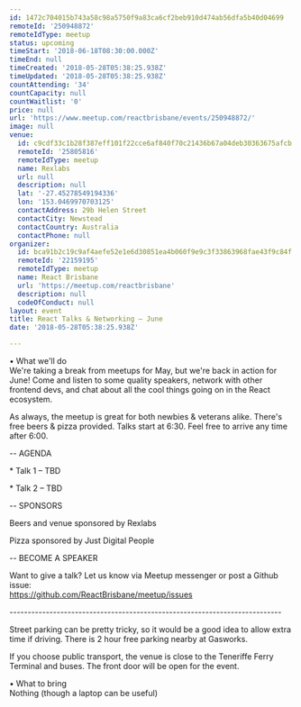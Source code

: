 ```yaml
---
id: 1472c704015b743a58c98a5750f9a83ca6cf2beb910d474ab56dfa5b40d04699
remoteId: '250948872'
remoteIdType: meetup
status: upcoming
timeStart: '2018-06-18T08:30:00.000Z'
timeEnd: null
timeCreated: '2018-05-28T05:38:25.938Z'
timeUpdated: '2018-05-28T05:38:25.938Z'
countAttending: '34'
countCapacity: null
countWaitlist: '0'
price: null
url: 'https://www.meetup.com/reactbrisbane/events/250948872/'
image: null
venue:
  id: c9cdf33c1b28f387eff101f22cce6af840f70c21436b67a04deb30363675afcb
  remoteId: '25805816'
  remoteIdType: meetup
  name: Rexlabs
  url: null
  description: null
  lat: '-27.45278549194336'
  lon: '153.0469970703125'
  contactAddress: 29b Helen Street
  contactCity: Newstead
  contactCountry: Australia
  contactPhone: null
organizer:
  id: bca91b2c19c9af4aefe52e1e6d30851ea4b060f9e9c3f33863968fae43f9c84f
  remoteId: '22159195'
  remoteIdType: meetup
  name: React Brisbane
  url: 'https://meetup.com/reactbrisbane'
  description: null
  codeOfConduct: null
layout: event
title: React Talks & Networking — June
date: '2018-05-28T05:38:25.938Z'

---
```

<p>• What we'll do<br/>We're taking a break from meetups for May, but we're back in action for June! Come and listen to some quality speakers, network with other frontend devs, and chat about all the cool things going on in the React ecosystem.</p> <p>As always, the meetup is great for both newbies &amp; veterans alike. There's free beers &amp; pizza provided. Talks start at 6:30. Feel free to arrive any time after 6:00.</p> <p>-- AGENDA</p> <p>* Talk 1 – TBD</p> <p>* Talk 2 – TBD</p> <p>-- SPONSORS</p> <p>Beers and venue sponsored by Rexlabs</p> <p>Pizza sponsored by Just Digital People</p> <p>-- BECOME A SPEAKER</p> <p>Want to give a talk? Let us know via Meetup messenger or post a Github issue:<br/><a href="https://github.com/ReactBrisbane/meetup/issues" class="linkified">https://github.com/ReactBrisbane/meetup/issues</a></p> <p>---------------------------------------------------------------------------</p> <p>Street parking can be pretty tricky, so it would be a good idea to allow extra time if driving. There is 2 hour free parking nearby at Gasworks.</p> <p>If you choose public transport, the venue is close to the Teneriffe Ferry Terminal and buses. The front door will be open for the event.</p> <p>• What to bring<br/>Nothing (though a laptop can be useful)</p>
